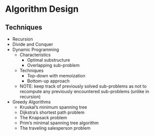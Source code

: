 # Algorithm Design

## Techniques

- Recursion
- Divide and Conquer
- Dynamic Programming
    - Characteristics
        - Optimal substructure
        - Overlapping sub-problem
    - Techniques
        - Top-down with memoization
        - Bottom-up approach
    - NOTE: keep track of previously solved sub-problems as not to recompute any previously encountered sub-problems
      (unlike in recursion)
- Greedy Algorithms
    - Kruskal’s minimum spanning tree
    - Dijkstra’s shortest path problem
    - The Knapsack problem
    - Prim’s minimal spanning tree algorithm
    - The traveling salesperson problem

